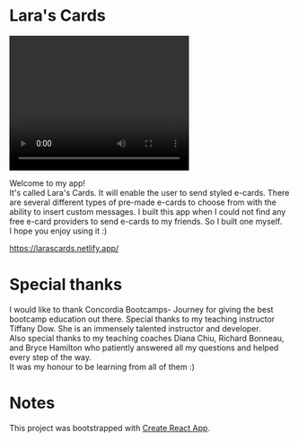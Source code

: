 # Lara's Cards

<video width="320" height="240" controls>
  <source src="video.mp4" type="video/mp4">
</video>

Welcome to my app!\
It's called Lara's Cards. It will enable the user to send styled e-cards. There are several different types of pre-made e-cards to choose from with the ability to insert custom messages.
I built this app when I could not find any free e-card providers to send e-cards to my friends. So I built one myself.\
I hope you enjoy using it :)

https://larascards.netlify.app/

# Special thanks

I would like to thank Concordia Bootcamps- Journey for giving the best bootcamp education out there.
Special thanks to my teaching instructor Tiffany Dow. She is an immensely talented instructor and developer. \
Also special thanks to my teaching coaches Diana Chiu, Richard Bonneau, and Bryce Hamilton who patiently answered all my questions and helped every step of the way. \
It was my honour to be learning from all of them :)

# Notes

This project was bootstrapped with [Create React App](https://github.com/facebook/create-react-app).

